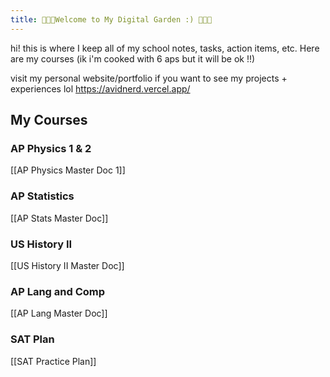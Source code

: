 ```yaml
---
title: 🌺✨🫧Welcome to My Digital Garden :) 🎉💖🫶
---
```


hi! this is where I keep all of my school notes, tasks, action items, etc. Here are my courses (ik i'm cooked with 6 aps but it will be ok !!)

visit my personal website/portfolio if you want to see my projects + experiences lol
https://avidnerd.vercel.app/

## **My Courses**

### AP Physics 1 & 2 
[[AP Physics Master Doc 1]]

### AP Statistics
[[AP Stats Master Doc]]

### US History II
[[US History II Master Doc]]

### AP Lang and Comp
[[AP Lang Master Doc]]

### SAT Plan
[[SAT Practice Plan]]